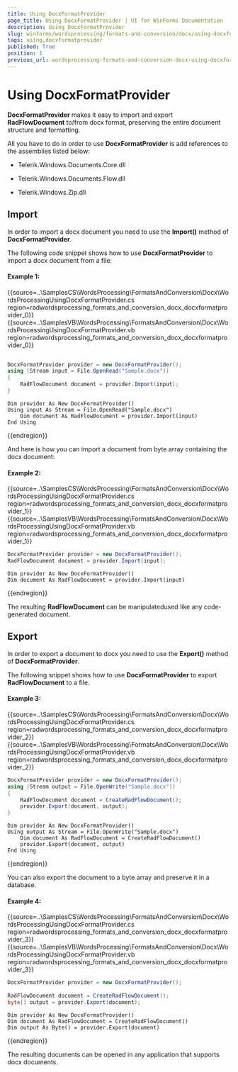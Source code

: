 ```yaml
---
title: Using DocxFormatProvider
page_title: Using DocxFormatProvider | UI for WinForms Documentation
description: Using DocxFormatProvider
slug: winforms/wordsprocessing/formats-and-conversion/docx/using-docxformatprovider
tags: using,docxformatprovider
published: True
position: 1
previous_url: wordsprocessing-formats-and-conversion-docx-using-docxformatprovider
---
```


# Using DocxFormatProvider

__DocxFormatProvider__ makes it easy to import and export __RadFlowDocument__ to/from docx format, preserving the entire document structure and formatting.
      

All you have to do in order to use __DocxFormatProvider__ is add references to the assemblies listed below:
      

* Telerik.Windows.Documents.Core.dll
          

* Telerik.Windows.Documents.Flow.dll
          

* Telerik.Windows.Zip.dll
          

## Import

In order to import a docx document you need to use the __Import()__ method of __DocxFormatProvider__.

The following code snippet shows how to use __DocxFormatProvider__ to import a docx document from a file:

#### Example 1:

{{source=..\SamplesCS\WordsProcessing\FormatsAndConversion\Docx\WordsProcessingUsingDocxFormatProvider.cs region=radwordsprocessing_formats_and_conversion_docx_docxformatprovider_0}} 
{{source=..\SamplesVB\WordsProcessing\FormatsAndConversion\Docx\WordsProcessingUsingDocxFormatProvider.vb region=radwordsprocessing_formats_and_conversion_docx_docxformatprovider_0}} 

````C#
            
DocxFormatProvider provider = new DocxFormatProvider();
using (Stream input = File.OpenRead("Sample.docx"))
{
    RadFlowDocument document = provider.Import(input);
}

````
````VB.NET
Dim provider As New DocxFormatProvider()
Using input As Stream = File.OpenRead("Sample.docx")
    Dim document As RadFlowDocument = provider.Import(input)
End Using

````

{{endregion}} 

And here is how you can import a document from byte array containing the docx document:
       
#### Example 2:

{{source=..\SamplesCS\WordsProcessing\FormatsAndConversion\Docx\WordsProcessingUsingDocxFormatProvider.cs region=radwordsprocessing_formats_and_conversion_docx_docxformatprovider_1}} 
{{source=..\SamplesVB\WordsProcessing\FormatsAndConversion\Docx\WordsProcessingUsingDocxFormatProvider.vb region=radwordsprocessing_formats_and_conversion_docx_docxformatprovider_1}}
````C#
DocxFormatProvider provider = new DocxFormatProvider();
RadFlowDocument document = provider.Import(input);

````
````VB.NET
Dim provider As New DocxFormatProvider()
Dim document As RadFlowDocument = provider.Import(input)

```` 



{{endregion}} 

The resulting __RadFlowDocument__ can be manipulatedused like any code-generated document.

## Export

In order to export a document to docx you need to use the __Export()__ method of __DocxFormatProvider__.

The following snippet shows how to use __DocxFormatProvider__ to export __RadFlowDocument__ to a file.

#### Example 3:

{{source=..\SamplesCS\WordsProcessing\FormatsAndConversion\Docx\WordsProcessingUsingDocxFormatProvider.cs region=radwordsprocessing_formats_and_conversion_docx_docxformatprovider_2}} 
{{source=..\SamplesVB\WordsProcessing\FormatsAndConversion\Docx\WordsProcessingUsingDocxFormatProvider.vb region=radwordsprocessing_formats_and_conversion_docx_docxformatprovider_2}}
````C#
DocxFormatProvider provider = new DocxFormatProvider();
using (Stream output = File.OpenWrite("Sample.docx"))
{
    RadFlowDocument document = CreateRadFlowDocument();
    provider.Export(document, output);
}

````
````VB.NET
Dim provider As New DocxFormatProvider()
Using output As Stream = File.OpenWrite("Sample.docx")
    Dim document As RadFlowDocument = CreateRadFlowDocument()
    provider.Export(document, output)
End Using

```` 



{{endregion}} 

You can also export the document to a byte array and preserve it in a database.

#### Example 4:

{{source=..\SamplesCS\WordsProcessing\FormatsAndConversion\Docx\WordsProcessingUsingDocxFormatProvider.cs region=radwordsprocessing_formats_and_conversion_docx_docxformatprovider_3}} 
{{source=..\SamplesVB\WordsProcessing\FormatsAndConversion\Docx\WordsProcessingUsingDocxFormatProvider.vb region=radwordsprocessing_formats_and_conversion_docx_docxformatprovider_3}}
````C#
DocxFormatProvider provider = new DocxFormatProvider();
        
RadFlowDocument document = CreateRadFlowDocument();
byte[] output = provider.Export(document);

````
````VB.NET
Dim provider As New DocxFormatProvider()
Dim document As RadFlowDocument = CreateRadFlowDocument()
Dim output As Byte() = provider.Export(document)

```` 



{{endregion}} 

The resulting documents can be opened in any application that supports docx documents.
        
